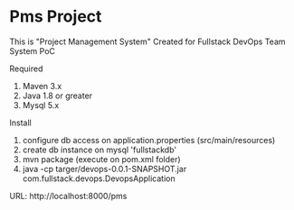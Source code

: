 # Pms Project

This is "Project Management System" Created for Fullstack DevOps Team System PoC

Required
1. Maven 3.x
2. Java 1.8 or greater
3. Mysql 5.x 

Install
1. configure db access on application.properties (src/main/resources)
2. create db instance on mysql 'fullstackdb'
3. mvn package (execute on pom.xml folder)
4. java -cp targer/devops-0.0.1-SNAPSHOT.jar com.fullstack.devops.DevopsApplication

URL: http://localhost:8000/pms